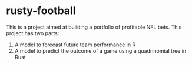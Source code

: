 # rusty-football
This is a project aimed at building a portfolio of profitable NFL bets. This project has two parts:
1. A model to forecast future team performance in R
2. A model to predict the outcome of a game using a quadrinomial tree in Rust
